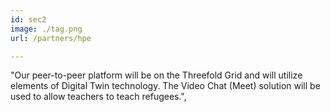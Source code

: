 ```yaml
---
id: sec2
image: ./tag.png
url: /partners/hpe

---
```


"Our peer-to-peer platform will be on the Threefold Grid and will utilize elements of Digital Twin technology. The Video Chat (Meet) solution will be used to allow teachers to teach refugees.", 

